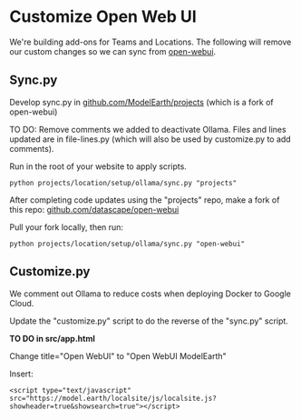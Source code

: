 # Customize Open Web UI

We're building add-ons for Teams and Locations.
The following will remove our custom changes so we can sync from [open-webui](https://github.com/open-webui/open-webui).

## Sync.py

Develop sync.py in [github.com/ModelEarth/projects](https://github.com/ModelEarth/projects) (which is a fork of open-webui)

<!-- TO DO: Change title back to "Open WebUI" and remove inserted localsite.js -->

TO DO: Remove comments we added to deactivate Ollama. 
Files and lines updated are in file-lines.py (which will also be used by customize.py to add comments).

Run in the root of your website to apply scripts.

	python projects/location/setup/ollama/sync.py "projects"


After completing code updates using the "projects" repo,
make a fork of this repo: [github.com/datascape/open-webui](https://github.com/datascape/open-webui)

Pull your fork locally, then run:

	python projects/location/setup/ollama/sync.py "open-webui"


## Customize.py

We comment out Ollama to reduce costs when deploying Docker to Google Cloud.

Update the "customize.py" script to do the reverse of the "sync.py" script.

**TO DO in src/app.html**

Change title="Open WebUI" to "Open WebUI ModelEarth"

Insert:

	<script type="text/javascript" src="https://model.earth/localsite/js/localsite.js?showheader=true&showsearch=true"></script>

